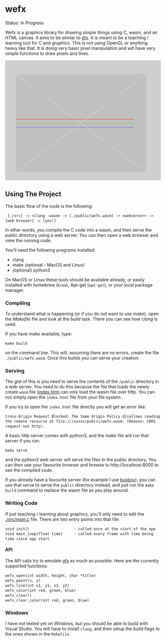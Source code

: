 # wefx

Status: In Progress

Wefx is a graphics library for drawing simple things using C, wasm, and an HTML canvas. It aims to be similar to [gfx][gfx]. It is meant to be a teaching / learning tool for C and graphics. This is not using OpenGL or anything heavy like that. It is doing very basic pixel manipulation and will have very simple functions to draw pixels and lines.

![Example Screenshot](./public/wefx_shot.png)

## Using The Project

The basic flow of the code is the following:

```
 [./src] -> <clang -wasm> -> [./public/wefx.wasm] -> <webserver> -> [web browser] -> [you!]
```

In other words, you compile the C code into a wasm, and then serve the
public directory using a web server. You can then open a web browser and
view the running code.

You'll need the following programs installed:

- clang 
- make (optional - MacOS and Linux)
- (optional) python3

On MacOS or Linux these tools should be available already, or easily
installed with homebrew (`brew`), Apt-get (`apt-get`), or your local package
manager.

### Compiling

To understand what is happening (or if you do not want to use _make_), open
the _Makefile_ file and look at the _build_ task. There you can see how
_clang_ is used.

If you have _make_ available, type:

```
make build
```

on the command line. This will, assuming there are no errors, create the
file `./public/wefx.wasm`. Once this builds you can serve your creation.

### Serving

The gist of this is you need to serve the contents of the `/public`
directory in a web server. You need to do this because the file that loads
the newly create `wasm` file ([index.html](./public/index.html) can only
load the wasm file over http. You can not simply open the `index.html` file
from your file system.

If you try to open the `index.html` file directly you will get an error
like:

```
Cross-Origin Request Blocked: The Same Origin Policy disallows reading the remote resource at file:///xxxxx/public/wefx.wasm. (Reason: CORS request not http).
```

A basic http server comes with python3, and the make file will run that
server if you run:

```
make serve
``` 

and the python3 web server will serve the files in the _public_ directory.
You can then use your favourite browser and browse to http://localhost:8000
to see the compiled code.

If you already have a favourite server (for example I use
[busboy](https://github.com/robrohan/busboy)), you can use that serve to
serve the `public` directory instead, and just run the `make build` command
to replace the wasm file as you play around.

### Writing Code

If just teaching / learning about graphics, you'll only need to edit the
[./src/main.c](./src/main.c) file. There are two entry points into that
file:

```
void init()                    - called once at the start of the app
void main_loop(float time)     - called every frame with time being time since app start
```

#### API

The API calls try to emulate [gfx][gfx] as much as possible. Here are the
currently supported functions:

```
wefx_open(int width, height, char *title)
wefx_point(x, y)
wefx_line(int x1, y1, x2, y2)
wefx_color(int red, green, blue)
wefx_clear()
wefx_clear_color(int red, green, blue)
```

### Windows

I have not tested yet on Windows, but you should be able to build with
Visual Studio. You will have to install `clang`, and then setup the build
flags to the ones shown in the `Makefile`.

[gfx]: https://www3.nd.edu/~dthain/courses/cse20211/fall2013/gfx/
